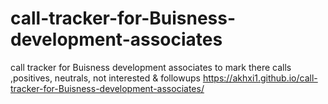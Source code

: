 # call-tracker-for-Buisness-development-associates
call tracker for Buisness development associates to mark there calls ,positives, neutrals, not interested &amp; followups
https://akhxi1.github.io/call-tracker-for-Buisness-development-associates/
